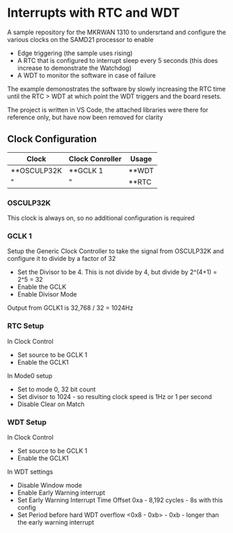 # Interrupts with RTC and WDT

A sample repository for the MKRWAN 1310 to undersrtand and configure the various clocks on the SAMD21 processor to enable
- Edge triggering (the sample uses rising)
- A RTC that is configured to interrupt sleep every 5 seconds
    (this does increase to demonstrate the Watchdog)
- A WDT to monitor the software in case of failure

The example demonostrates the software by slowly increasing the RTC time until the RTC > WDT at which point the WDT triggers and the board resets.

The project is written in VS Code, the attached libraries were there for reference only, but have now been removed for clarity

## Clock Configuration

Clock | Clock Conroller | Usage
------|-----------------|------
**OSCULP32K | **GCLK 1 | **WDT
  "  |  "  | **RTC

### OSCULP32K

This clock is always on, so no additional configuration is required


### GCLK 1

Setup the Generic Clock Controller to take the signal from OSCULP32K and configure it to divide by a factor of 32
* Set the Divisor to be 4. This is not divide by 4, but divide by 2^(4+1) = 2^5 = 32
* Enable the GCLK
* Enable Divisor Mode

Output from GCLK1 is 32,768 / 32 = 1024Hz

### RTC Setup

In Clock Control
* Set source to be GCLK 1
* Enable the GCLK1

In Mode0 setup
* Set to mode 0, 32 bit count
* Set divisor to 1024 - so resulting clock speed is 1Hz or 1 per second
* Disable Clear on Match

### WDT Setup

In Clock Control
* Set source to be GCLK 1
* Enable the GCLK1

In WDT settings
* Disable Window mode
* Enable Early Warning interrupt
* Set Early Warning Interrupt Time Offset 0xa - 8,192 cycles - 8s with this config
* Set Period before hard WDT overflow <0x8 - 0xb> - 0xb - longer than the early warning interrupt

